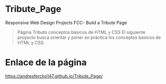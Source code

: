 # Tribute_Page
Responsive Web Design Projects FCC- Build a Tribute Page
>Página Tributo conceptos básicos de HTML y CSS
El siguiente proyecto busca orientar y poner en práctica los conceptos básicos de HTML y CSS.


# Enlace de la página
https://andresfercho147.github.io/Tribute_Page/

